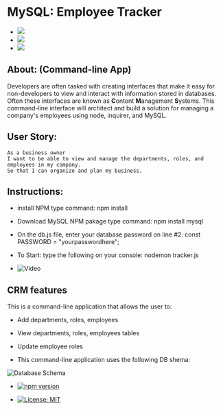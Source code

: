 
# MySQL: Employee Tracker

* <img src="https://img.shields.io/badge/github%20-%23121011.svg?&style=for-the-badge&logo=github&logoColor=white"/>

* <img src="https://img.shields.io/badge/javascript%20-%23323330.svg?&style=for-the-badge&logo=javascript&logoColor=%23F7DF1E"/>

*	<img src="https://img.shields.io/badge/node.js%20-%2343853D.svg?&style=for-the-badge&logo=node.js&logoColor=white"/>

## About: (Command-line App)

 Developers are often tasked with creating interfaces that make it easy for non-developers to view and interact with information stored in databases. Often these interfaces are known as **C**ontent **M**anagement **S**ystems. This command-line interface will architect and build a solution for managing a company's employees using node, inquirer, and MySQL.

## User Story: 
```
As a business owner 
I want to be able to view and manage the departments, roles, and employees in my company. 
So that I can organize and plan my business.
```

## Instructions: 

  * install NPM type command: npm install   

  * Download MySQL NPM pakage type command:  npm install mysql

  * On the db.js file, enter your database password on line #2: const PASSWORD = "yourpasswordhere"; 

  * To Start: type the following on your console: nodemon tracker.js

  * ![Video](https://j.gifs.com/E8LMRg.gif "How to video")


## CRM features

This is a command-line application that allows the user to:

  * Add departments, roles, employees  

  * View departments, roles, employees tables 

  * Update employee roles 

  * This command-line application uses the following DB shema: 
  
  ![Database Schema](Assets/schema.png)

* [![npm version](https://badge.fury.io/js/npm.svg)](https://badge.fury.io/js/npm)

* [![License: MIT](https://img.shields.io/badge/License-MIT-yellow.svg)](https://opensource.org/licenses/MIT)

